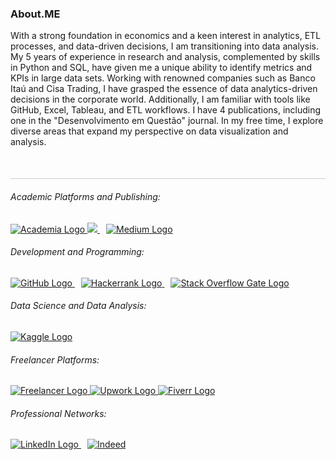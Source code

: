 ### About.ME 

With a strong foundation in economics and a keen interest in analytics, ETL processes, and data-driven decisions, I am transitioning into data analysis. My 5 years of experience in research and analysis, complemented by skills in Python and SQL, have given me a unique ability to identify metrics and KPIs in large data sets. Working with renowned companies such as Banco Itaú and Cisa Trading, I have grasped the essence of data analytics-driven decisions in the corporate world. Additionally, I am familiar with tools like GitHub, Excel, Tableau, and ETL workflows. I have 4 publications, including one in the "Desenvolvimento em Questão" journal. In my free time, I explore diverse areas that expand my perspective on data visualization and analysis.

<div style="width: 100%; height: 1px; background-color: #ccc; margin-top: 50px;"></div>


<h6>Academic Platforms and Publishing:</h6>
<a href="https://pucsp.academia.edu/Jo%C3%A3oFenerich" target="_blank">
    <img src="https://img.shields.io/badge/Academia-fff?style=for-the-badge&logo=academia&logoColor=black" alt="Academia Logo">
</a>
<a href="http://lattes.cnpq.br/5846639736229202" style="margin-right: 10px;">
    <img src="https://img.shields.io/badge/website-000000?style=for-the-badge&logo=About.me&logoColor=white">
</a>
<a href="https://medium.com/@jlfenerich" style="margin-right: 10px;">
    <img src="https://img.shields.io/badge/Medium-12100E?style=for-the-badge&logo=medium&logoColor=white" alt="Medium Logo">
</a>

<h6>Development and Programming:</h6>
<a href="https://github.com/jlfenerich" style="margin-right: 10px;">
    <img src="https://img.shields.io/badge/GitHub-100000?style=for-the-badge&logo=github&logoColor=white" alt="GitHub Logo">
</a>
<a href="https://www.hackerrank.com/jlfenerich" style="margin-right: 10px">
    <img src="https://img.shields.io/badge/-Hackerrank-2EC866?style=for-the-badge&logo=HackerRank&logoColor=white" alt="Hackerrank Logo">
</a>
<a href="https://stackoverflow.com/users/20352105/jo%c3%a3o-lucio?tab=profile" target="_blank">
    <img src="https://img.shields.io/badge/Stack_Overflow-FE7A16?style=for-the-badge&logo=stack-overflow&logoColor=white" alt="Stack Overflow Gate Logo">
</a>

<h6>Data Science and Data Analysis:</h6>
<a href="https://www.kaggle.com/jlfenerich" target="_blank">
    <img src="https://img.shields.io/badge/Kaggle-20BEFF?style=for-the-badge&logo=Kaggle&logoColor=white" alt="Kaggle Logo">
</a>

<h6>Freelancer Platforms:</h6>
<a href="https://www.freelancer.com/u/jlfenerich?frm=jlfenerich&sb=t" target="_blank">
    <img src="https://img.shields.io/badge/Freelancer-29B2FE?style=for-the-badge&logo=Freelancer&logoColor=white" alt="Freelancer Logo">
</a>
<a href="https://www.upwork.com/freelancers/~01cc5629d9a3ef012b?viewMode=1" target="_blank">
    <img src="https://img.shields.io/badge/UpWork-6FDA44?style=for-the-badge&logo=Upwork&logoColor=white" alt="Upwork Logo">
</a>
<a href="https://br.fiverr.com/jlfenerich" target="_blank">
    <img src="https://img.shields.io/badge/fiverr-1DBF73?style=for-the-badge&logo=fiverr&logoColor=white" alt="Fiverr Logo">
</a>

<h6>Professional Networks:</h6>
<a href="https://linkedin.com/in/jlafenerich" style="margin-right: 10px;">
    <img src="https://img.shields.io/badge/LinkedIn-0077B5?style=for-the-badge&logo=linkedin&logoColor=white" alt="LinkedIn Logo">
</a>
<a href="https://profile.indeed.com/p/joof-52l2jz0" target="_blank">
    <img src="https://img.shields.io/badge/Indeed-003A9B?style=for-the-badge&logo=Indeed&logoColor=white" alt="Indeed">
</a>

